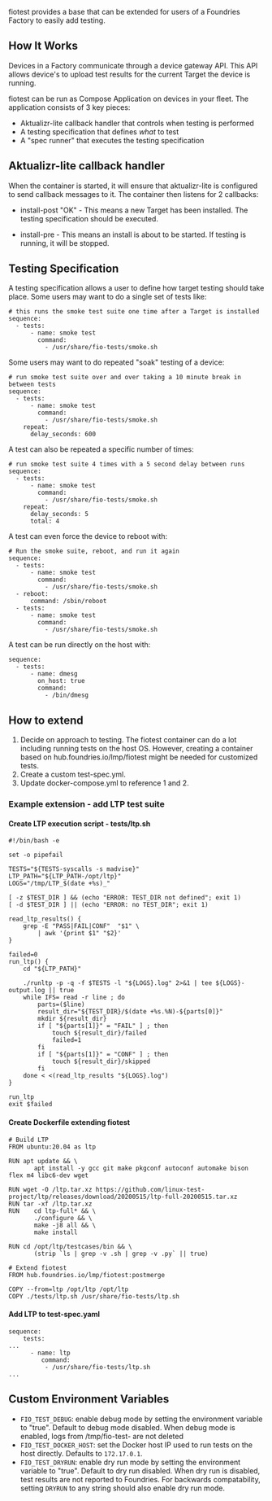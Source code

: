 fiotest provides a base that can be extended for users of a Foundries Factory
to easily add testing.

## How It Works

Devices in a Factory communicate through a device gateway API. This API allows
device's to upload test results for the current Target the device is running.

fiotest can be run as Compose Application on devices in your fleet. The
application consists of 3 key pieces:

 * Aktualizr-lite callback handler that controls when testing is performed
 * A testing specification that defines *what* to test
 * A "spec runner" that executes the testing specification

## Aktualizr-lite callback handler

When the container is started, it will ensure that aktualizr-lite is configured
to send callback messages to it. The container then listens for 2 callbacks:

 * install-post "OK" - This means a new Target has been installed. The
   testing specification should be executed.

 * install-pre - This means an install is about to be started. If testing is
   running, it will be stopped.

## Testing Specification

A testing specification allows a user to define how target testing should
take place. Some users may want to do a single set of tests like:
~~~
# this runs the smoke test suite one time after a Target is installed
sequence:
  - tests:
      - name: smoke test
        command:
          - /usr/share/fio-tests/smoke.sh
~~~

Some users may want to do repeated "soak" testing of a device:
~~~
# run smoke test suite over and over taking a 10 minute break in between tests
sequence:
  - tests:
      - name: smoke test
        command:
          - /usr/share/fio-tests/smoke.sh
    repeat:
      delay_seconds: 600
~~~

A test can also be repeated a specific number of times:
~~~
# run smoke test suite 4 times with a 5 second delay between runs
sequence:
  - tests:
      - name: smoke test
        command:
          - /usr/share/fio-tests/smoke.sh
    repeat:
      delay_seconds: 5
      total: 4
~~~

A test can even force the device to reboot with:
~~~
# Run the smoke suite, reboot, and run it again
sequence:
  - tests:
      - name: smoke test
        command:
          - /usr/share/fio-tests/smoke.sh
  - reboot:
      command: /sbin/reboot
  - tests:
      - name: smoke test
        command:
          - /usr/share/fio-tests/smoke.sh
~~~

A test can be run directly on the host with:
~~~
sequence:
  - tests:
      - name: dmesg
        on_host: true
        command:
          - /bin/dmesg
~~~

## How to extend

1. Decide on approach to testing. The fiotest container can do a lot including
   running tests on the host OS. However, creating a container based on
   hub.foundries.io/lmp/fiotest might be needed for customized tests.
2. Create a custom test-spec.yml.
3. Update docker-compose.yml to reference 1 and 2.

### Example extension - add LTP test suite

#### Create LTP execution script - tests/ltp.sh
~~~
#!/bin/bash -e

set -o pipefail

TESTS="${TESTS-syscalls -s madvise}"
LTP_PATH="${LTP_PATH-/opt/ltp}"
LOGS="/tmp/LTP_$(date +%s)_"

[ -z $TEST_DIR ] && (echo "ERROR: TEST_DIR not defined"; exit 1)
[ -d $TEST_DIR ] || (echo "ERROR: no TEST_DIR"; exit 1)

read_ltp_results() {
	grep -E "PASS|FAIL|CONF"  "$1" \
		| awk '{print $1" "$2}'
}

failed=0
run_ltp() {
	cd "${LTP_PATH}"

	./runltp -p -q -f $TESTS -l "${LOGS}.log" 2>&1 | tee ${LOGS}-output.log || true
	while IFS= read -r line ; do
		parts=($line)
		result_dir="${TEST_DIR}/$(date +%s.%N)-${parts[0]}"
		mkdir ${result_dir}
		if [ "${parts[1]}" = "FAIL" ] ; then
			touch ${result_dir}/failed
			failed=1
		fi
		if [ "${parts[1]}" = "CONF" ] ; then
			touch ${result_dir}/skipped
		fi
	done < <(read_ltp_results "${LOGS}.log")
}

run_ltp
exit $failed
~~~

#### Create Dockerfile extending fiotest
~~~
# Build LTP
FROM ubuntu:20.04 as ltp

RUN apt update && \
       apt install -y gcc git make pkgconf autoconf automake bison flex m4 libc6-dev wget

RUN wget -O /ltp.tar.xz https://github.com/linux-test-project/ltp/releases/download/20200515/ltp-full-20200515.tar.xz
RUN tar -xf /ltp.tar.xz
RUN    cd ltp-full* && \
       ./configure && \
       make -j8 all && \
       make install

RUN cd /opt/ltp/testcases/bin && \
       (strip `ls | grep -v .sh | grep -v .py` || true)

# Extend fiotest
FROM hub.foundries.io/lmp/fiotest:postmerge

COPY --from=ltp /opt/ltp /opt/ltp
COPY ./tests/ltp.sh /usr/share/fio-tests/ltp.sh
~~~

#### Add LTP to test-spec.yaml
~~~
sequence:
    tests:
...
      - name: ltp
         command:
          - /usr/share/fio-tests/ltp.sh
...
~~~

## Custom Environment Variables

- `FIO_TEST_DEBUG`: enable debug mode by setting the environment variable to "true".  Default to debug mode disabled. When debug mode is enabled, logs from /tmp/fio-test- are not deleted
- `FIO_TEST_DOCKER_HOST`: set the Docker host IP used to run tests on the host directly.  Defaults to `172.17.0.1`.
- `FIO_TEST_DRYRUN`: enable dry run mode by setting the environment variable to "true". Default to dry run disabled.  When dry run is disabled, test results are not reported to Foundries.  For backwards compatability, setting `DRYRUN` to any string should also enable dry run mode.

